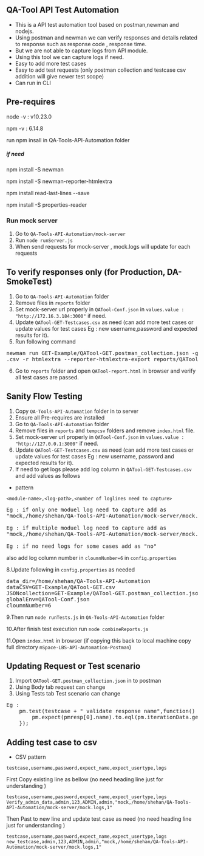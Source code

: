 ## QA-Tool API Test Automation

* This is a API test automation tool based on postman,newman and nodejs.
* Using postman and newman we can verify responses and details related to response such as response code , response time.
* But we are not able to capture logs from API module.
* Using this tool we can capture logs if need.
* Easy to add more test cases 
* Easy to add test requests (only postman collection and testcase csv addition will give newer test scope)
* Can run in CLI  

## Pre-requires 

node -v : v10.23.0

npm -v : 6.14.8

run npm insall in QA-Tools-API-Automation folder

##### if need
npm install -S newman

npm install -S newman-reporter-htmlextra

npm install read-last-lines --save

npm install -S properties-reader

### Run mock server

1. Go to ``QA-Tools-API-Automation/mock-server``
2. Run ``node runServer.js``
3. When send requests for mock-server , mock.logs will update for each requests

## To verify responses only (for Production, DA-SmokeTest)


1. Go to ``QA-Tools-API-Automation`` folder 
2. Remove files in ``reports`` folder
3. Set mock-server url properly in ``QATool-Conf.json`` in ``values.value : "http://172.16.3.184:3000"`` if need.
4. Update ``QATool-GET-Testcases.csv`` as need (can add more test cases or update values for test cases Eg : new 
username,password and expected results for it).
5. Run following command

<pre>
newman run GET-Example/QATool-GET.postman_collection.json -g QATool-Conf.json -d GET-Example/QATool-GET-Testcases
.csv -r htmlextra --reporter-htmlextra-export reports/QATool-report.html --reporter-htmlextra-title "QA-Tool Report"
</pre>
6. Go to ``reports`` folder and open ``QATool-report.html`` in browser and verify all test cases are passed.


## Sanity Flow Testing 

1. Copy ``QA-Tools-API-Automation`` folder  in to server 
2. Ensure all Pre-requires are installed 
3. Go to ``QA-Tools-API-Automation`` folder 
4. Remove files in ``reports`` and ``tempcsv`` folders  and remove ``index.html`` file.
5. Set mock-server url properly in ``QATool-Conf.json`` in ``values.value : "http://127.0.0.1:3000"`` if need.
6. Update ``QATool-GET-Testcases.csv`` as need (can add more test cases or update values for test cases Eg : new 
username, password and expected results for it).
7. If need to get logs please  add log column in ``QATool-GET-Testcases.csv``  and add values as follows

* pattern 

``<module-name>,<log-path>,<number of loglines need to capture>``

<pre>
Eg : if only one moduel log need to capture add as 
"mock,/home/shehan/QA-Tools-API-Automation/mock-server/mock.logs,1"

Eg : if multiple moduel log need to capture add as 
"mock,/home/shehan/QA-Tools-API-Automation/mock-server/mock.logs,1;mock2,/home/shehan/QA-Tools-API-Automation/mock-server/mock.logs,1"

Eg : if no need logs for some cases add as "no"
</pre>

also add log column number in ``cloumnNumber=6`` in ``config.properties`` 

8.Update following in  ``config.properties`` as needed
<pre>
data_dir=/home/shehan/QA-Tools-API-Automation
dataCSV=GET-Example/QATool-GET.csv
JSONcollection=GET-Example/QATool-GET.postman_collection.json
globalEnv=QATool-Conf.json
cloumnNumber=6
</pre> 
9.Then run ``node runTests.js`` in ``QA-Tools-API-Automation`` folder

10.After finish test execution run ``node combineReports.js``

11.Open ``index.html`` in browser  (if copying this back to local machine copy full directory ``mSpace-LBS-API-Automation-Postman``)


## Updating Request or Test scenario

1. Import ``QATool-GET.postman_collection.json`` in to postman 
2. Using Body tab request can change 
3. Using Tests tab Test scenario can change 

<pre>
Eg : 
    pm.test(testcase + " validate response name",function() {
        pm.expect(pmresp[0].name).to.eql(pm.iterationData.get("expect_name"));
    });
</pre>
 

## Adding test case to csv 

* CSV pattern 

```
testcase,username,password,expect_name,expect_usertype,logs
```

First Copy existing line as bellow (no need heading line just for understanding )

```
testcase,username,password,expect_name,expect_usertype,logs
Verify_admin_data,admin,123,ADMIN,admin,"mock,/home/shehan/QA-Tools-API-Automation/mock-server/mock.logs,1"
```

Then Past to new line and update test case as need (no need heading line just for understanding )

```
testcase,username,password,expect_name,expect_usertype,logs
new_testcase,admin,123,ADMIN,admin,"mock,/home/shehan/QA-Tools-API-Automation/mock-server/mock.logs,1"
```
